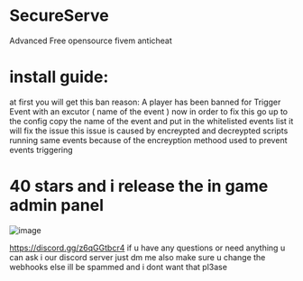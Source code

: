 # SecureServe
Advanced Free opensource fivem anticheat

# install guide:
at first you will get this ban reason: A player has been banned for Trigger Event with an excutor ( name of the event )
now in order to fix this go up to the config copy the name of the event and put in the whitelisted events list it will fix the issue this issue is caused by encreypted and decreypted scripts running same events because of the encreyption methood used to prevent events triggering
# 40 stars and i release the in game admin panel
![image](https://github.com/user-attachments/assets/37b39ce0-a7ee-4ac1-a9c7-6033c086ce9b)

https://discord.gg/z6qGGtbcr4 if u have any questions or need anything u can ask i our discord server just dm me 
also make sure u change the webhooks else ill be spammed and i dont want that pl3ase
